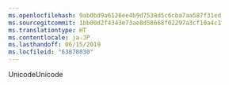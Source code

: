 ```yaml
---
ms.openlocfilehash: 9ab0bd9a6126ee4b9d7538d5c6cba7aa587f31ed
ms.sourcegitcommit: 1bb00d2f4343e73ae8d58668f02297a3cf10a4c1
ms.translationtype: HT
ms.contentlocale: ja-JP
ms.lasthandoff: 06/15/2019
ms.locfileid: "63878030"
---
```

<span data-ttu-id="d24b2-101">Unicode</span><span class="sxs-lookup"><span data-stu-id="d24b2-101">Unicode</span></span>